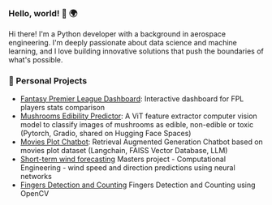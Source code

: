 ### Hello, world! 👋 🌍

Hi there! I'm a Python developer with a background in aerospace engineering. I'm deeply passionate about data science and machine learning, and I love building innovative solutions that push the boundaries of what's possible.

### 🔭 Personal Projects
- [Fantasy Premier League Dashboard](https://fpl-analytics.onrender.com/): Interactive dashboard for FPL players stats comparison
- [Mushrooms Edibility Predictor](https://huggingface.co/spaces/Rorjh/mushrooms): A ViT feature extractor computer vision model to classify images of mushrooms as edible, non-edible or toxic (Pytorch, Gradio, shared on Hugging Face Spaces)
- [Movies Plot Chatbot](https://github.com/Rorjh/movies_chatbot): Retrieval Augmented Generation Chatbot based on movies plot dataset (Langchain, FAISS Vector Database, LLM)
- [Short-term wind forecasting](https://github.com/Rorjh/wind_forecasting) Masters project - Computational Engineering - wind speed and direction predictions using neural networks
- [Fingers Detection and Counting](https://github.com/Rorjh/fingers_counter) Fingers Detection and Counting using OpenCV

<!--
**Rorjh/Rorjh** is a ✨ _special_ ✨ repository because its `README.md` (this file) appears on your GitHub profile.

Here are some ideas to get you started:

- 🔭 I’m currently working on ...
- 🌱 I’m currently learning ...
- 👯 I’m looking to collaborate on ...
- 🤔 I’m looking for help with ...
- 💬 Ask me about ...
- 📫 How to reach me: ...
- 😄 Pronouns: ...
- ⚡ Fun fact: ...
-->
